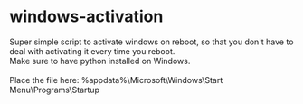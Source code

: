 # windows-activation
Super simple script to activate windows on reboot, so that you don't have to deal with activating it every time you reboot.<br>
Make sure to have python installed on Windows.<br><br>
Place the file here:  %appdata%\Microsoft\Windows\Start Menu\Programs\Startup

